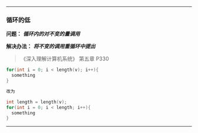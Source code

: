 

---
### 循环的低

**问题：** ***循环内的对不变的量调用*** 

**解决办法：** ***将不变的调用重循环中提出***

>《深入理解计算机系统》 第五章 P330

```C      
for(int i = 0; i < length(v); i++){    
  something
}

改为

int length = length(v);
for(int i = 0; i < length; i++){
  something
}  
```  

---
